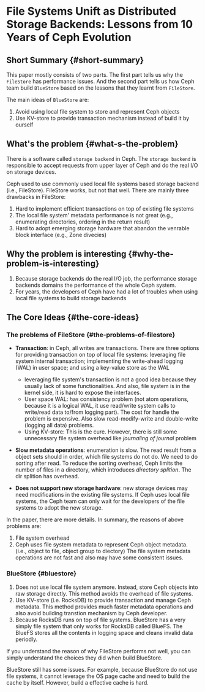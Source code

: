 # File Systems Unift as Distributed Storage Backends: Lessons from 10 Years of Ceph Evolution


## Short Summary {#short-summary}

This paper mostly consists of two parts. The first part tells us why the `FileStore` has performance issues.
And the second part tells us how Ceph team build `BlueStore` based on the
lessons that they learnt from `FileStore`.

The main ideas of `BlueStore` are:

1.  Avoid using local file system to store and represent Ceph objects
2.  Use KV-store to provide transaction mechanism instead of build it by ourself


## What's the problem {#what-s-the-problem}

There is a software called `storage backend` in Ceph. The `storage backend` is
responsible to accept requests from upper layer of Ceph and do the real I/O on
storage devices.

Ceph used to use commonly used local file systems based storage backend (i.e.,
FileStore). FileStore works, but not that well. There are mainly three
drawbacks in FileStore:

1.  Hard to implement efficient transactions on top of existing file systems
2.  The local file system' metadata performance is not great (e.g., enumerating
    directories, ordering in the return result)
3.  Hard to adopt emerging storage hardware that abandon the venrable block
    interface (e.g., Zone divecies)


## Why the problem is interesting {#why-the-problem-is-interesting}

1.  Because storage backends do the real I/O job, the performance storage
    backends domains the performance of the whole Ceph system.
2.  For years, the developers of Ceph have had a lot of troubles when using local
    file systems to build storage backends


## The Core Ideas {#the-core-ideas}


### The problems of FileStore {#the-problems-of-filestore}

-   **Transaction**: in Ceph, all writes are transactions. There are three options for providing transaction on top of local file systems: leveraging file system internal transaction; implementing the write-ahead logging (WAL) in user space; and using a key-value store as the WAL
    -   leveraging file system's transaction is not a good idea because they usually lack of some functionalities. And also, file system is in the kernel side, it is hard to expose the interfaces.
    -   User space WAL: has consistency problem (not atom operations, because it is
        a logical WAL, it use read/write system calls to write/read data to/from
        logging part). The cost for handle the problem is expensive. Also slow
        read-modify-write and double-write (logging all data) problems.
    -   Using KV-store: This is the cure. However, there is still some unnecessary
        file system overhead like _journaling of journal_ problem

-   **Slow metadata operations**: enumeration is slow. The read result from a object
    sets should in order, which file systems do not do. We need to do sorting
    after read. To reduce the sorting overhead, Ceph limits the number of files in
    a directory, which introduces _directory splition_. The dir splition has
    overhead.

-   **Does not support new storage hardware**: new storage devices may need
    modifications in the existing file systems. If Ceph uses local file systems,
    the Ceph team can only wait for the developers of the file systems to adopt
    the new storage.

In the paper, there are more details. In summary, the reasons of above problems are:

1.  File system overhead
2.  Ceph uses file system metadata to represent Ceph object metadata. (i.e.,
    object to file, object group to diectory) The file system metadata operations
    are not fast and also may have some consistent issues.


### BlueStore {#bluestore}

1.  Does not use local file system anymore. Instead, store Ceph objects into raw
    storage directly. This method avoids the overhead of file systems.
2.  Use KV-store (i.e. RocksDB) to provide transaction and manage Ceph metadata.
    This method provides much faster metadata operations and also avoid building
    transtion mechanism by Ceph developer.
3.  Because RocksDB runs on top of file systems. BlueStore has a very simply file
    system that only works for RocksDB called BlueFS. The BlueFS stores all the
    contents in logging space and cleans invalid data periodly.

If you understand the reason of why FileStore performs not well, you can simply
understand the choices they did when build BlueStore.

BlueStore still has some issues. For example, because BlueStore do not use file
systems, it cannot leverage the OS page cache and need to build the cache by
itself. However, build a effective cache is hard.

